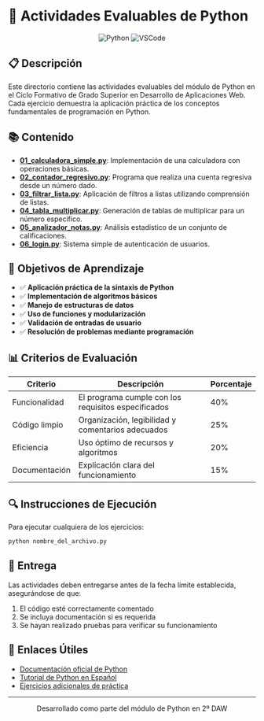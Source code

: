 # 📝 Actividades Evaluables de Python

<div align="center">
  <img src="https://img.shields.io/badge/Python-3776AB?style=for-the-badge&logo=python&logoColor=white" alt="Python"/>
  <img src="https://img.shields.io/badge/VSCode-007ACC?style=for-the-badge&logo=visual-studio-code&logoColor=white" alt="VSCode"/>
</div>

## 📋 Descripción

Este directorio contiene las actividades evaluables del módulo de Python en el Ciclo Formativo de Grado Superior en Desarrollo de Aplicaciones Web. Cada ejercicio demuestra la aplicación práctica de los conceptos fundamentales de programación en Python.

## 📚 Contenido

- **[01_calculadora_simple.py](./01_calculadora_simple.py)**: Implementación de una calculadora con operaciones básicas.
- **[02_contador_regresivo.py](./02_contador_regresivo.py)**: Programa que realiza una cuenta regresiva desde un número dado.
- **[03_filtrar_lista.py](./03_filtrar_lista.py)**: Aplicación de filtros a listas utilizando comprensión de listas.
- **[04_tabla_multiplicar.py](./04_tabla_multiplicar.py)**: Generación de tablas de multiplicar para un número específico.
- **[05_analizador_notas.py](./05_analizador_notas.py)**: Análisis estadístico de un conjunto de calificaciones.
- **[06_login.py](./06_login.py)**: Sistema simple de autenticación de usuarios.

## 🎯 Objetivos de Aprendizaje

- ✅ **Aplicación práctica de la sintaxis de Python**
- ✅ **Implementación de algoritmos básicos**
- ✅ **Manejo de estructuras de datos**
- ✅ **Uso de funciones y modularización**
- ✅ **Validación de entradas de usuario**
- ✅ **Resolución de problemas mediante programación**

## 📊 Criterios de Evaluación

| Criterio | Descripción | Porcentaje |
|----------|-------------|------------|
| Funcionalidad | El programa cumple con los requisitos especificados | 40% |
| Código limpio | Organización, legibilidad y comentarios adecuados | 25% |
| Eficiencia | Uso óptimo de recursos y algoritmos | 20% |
| Documentación | Explicación clara del funcionamiento | 15% |

## 🔍 Instrucciones de Ejecución

Para ejecutar cualquiera de los ejercicios:

```bash
python nombre_del_archivo.py
```

## 📝 Entrega

Las actividades deben entregarse antes de la fecha límite establecida, asegurándose de que:

1. El código esté correctamente comentado
2. Se incluya documentación si es requerida
3. Se hayan realizado pruebas para verificar su funcionamiento

## 🔗 Enlaces Útiles

- [Documentación oficial de Python](https://docs.python.org/es/3/)
- [Tutorial de Python en Español](https://docs.python.org/es/3/tutorial/index.html)
- [Ejercicios adicionales de práctica](https://www.practicepython.org/)

---

<div align="center">
  <p>Desarrollado como parte del módulo de Python en 2º DAW</p>
</div>
